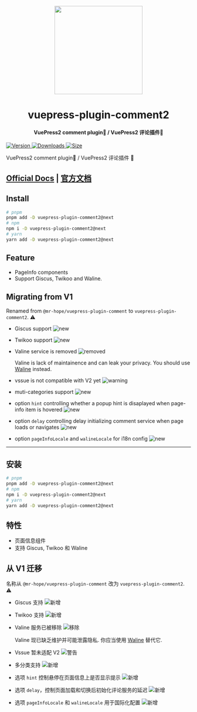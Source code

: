 <!-- markdownlint-disable -->
<p align="center">
  <img width="240" src="https://vuepress-theme-hope.github.io/v2/logo.svg" style="text-align: center;"/>
</p>
<h1 align="center">vuepress-plugin-comment2</h1>
<h4 align="center">VuePress2 comment plugin💬 / VuePress2 评论插件💬</h4>

[![Version](https://img.shields.io/npm/v/vuepress-plugin-comment2/next.svg?style=flat-square&logo=npm) ![Downloads](https://img.shields.io/npm/dm/vuepress-plugin-comment2.svg?style=flat-square&logo=npm) ![Size](https://img.shields.io/bundlephobia/min/vuepress-plugin-comment2?style=flat-square&logo=npm)](https://www.npmjs.com/package/vuepress-plugin-comment2)

<!-- markdownlint-restore -->

VuePress2 comment plugin💬 / VuePress2 评论插件 💬

## [Official Docs](https://vuepress-theme-hope.github.io/v2/comment/) | [官方文档](https://vuepress-theme-hope.gitee.io/v2/comment/zh/)

## Install

```bash
# pnpm
pnpm add -D vuepress-plugin-comment2@next
# npm
npm i -D vuepress-plugin-comment2@next
# yarn
yarn add -D vuepress-plugin-comment2@next
```

## Feature

- PageInfo components
- Support Giscus, Twikoo and Waline.

## Migrating from V1

Renamed from `@mr-hope/vuepress-plugin-comment` to `vuepress-plugin-comment2`. ⚠

- Giscus support ![new](https://img.shields.io/badge/-new-brightgreen)

- Twikoo support ![new](https://img.shields.io/badge/-new-brightgreen)

- Valine service is removed ![removed](https://img.shields.io/badge/-removed-red)

  Valine is lack of maintainence and can leak your privacy. You should use [Waline](https://waline.js.org) instead.

- vssue is not compatible with V2 yet ![warning](https://img.shields.io/badge/-warning-yellow)

- muti-categories support ![new](https://img.shields.io/badge/-new-brightgreen)

- option `hint` controlling whether a popup hint is disaplayed when page-info item is hovered ![new](https://img.shields.io/badge/-new-brightgreen)

- option `delay` controlling delay initializing comment service when page loads or navigates ![new](https://img.shields.io/badge/-new-brightgreen)

- option `pageInfoLocale` and `walineLocale` for i18n config ![new](https://img.shields.io/badge/-new-brightgreen)

---

## 安装

```bash
# pnpm
pnpm add -D vuepress-plugin-comment2@next
# npm
npm i -D vuepress-plugin-comment2@next
# yarn
yarn add -D vuepress-plugin-comment2@next
```

## 特性

- 页面信息组件
- 支持 Giscus, Twikoo 和 Waline

## 从 V1 迁移

名称从 `@mr-hope/vuepress-plugin-comment` 改为 `vuepress-plugin-comment2`. ⚠

- Giscus 支持 ![新增](https://img.shields.io/badge/-新增-brightgreen)

- Twikoo 支持 ![新增](https://img.shields.io/badge/-新增-brightgreen)

- Valine 服务已被移除 ![移除](https://img.shields.io/badge/-移除-red)

  Valine 现已缺乏维护并可能泄露隐私. 你应当使用 [Waline](https://waline.js.org) 替代它.

- Vssue 暂未适配 V2 ![警告](https://img.shields.io/badge/-警告-yellow)

- 多分类支持 ![新增](https://img.shields.io/badge/-新增-brightgreen)

- 选项 `hint` 控制悬停在页面信息上是否显示提示 ![新增](https://img.shields.io/badge/-新增-brightgreen)

- 选项 `delay`，控制页面加载和切换后初始化评论服务的延迟 ![新增](https://img.shields.io/badge/-新增-brightgreen)

- 选项 `pageInfoLocale` 和 `walineLocale` 用于国际化配置 ![新增](https://img.shields.io/badge/-新增-brightgreen)
